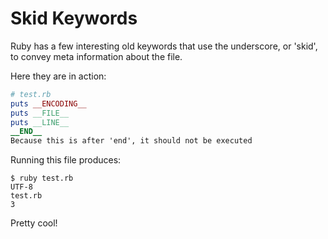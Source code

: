 # Skid Keywords

Ruby has a few interesting old keywords that use the underscore, or 'skid', to convey meta information about the file.

Here they are in action:

```ruby
# test.rb
puts __ENCODING__
puts __FILE__
puts __LINE__
__END__
Because this is after 'end', it should not be executed
```

Running this file produces:

```
$ ruby test.rb
UTF-8
test.rb
3
```

Pretty cool!
